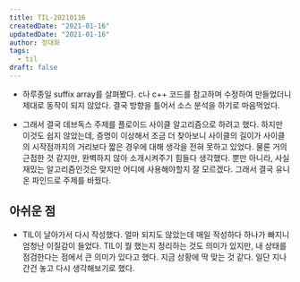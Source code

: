 ```yaml
---
title: TIL-20210116
createdDate: "2021-01-16"
updatedDate: "2021-01-16"
author: 정대화
tags:
  - til
draft: false
---
```


- 하루종일 suffix array를 살펴봤다. c나 c++ 코드를 참고하며 수정하여 만들었더니 제대로 동작이 되지 않았다. 결국 방향을 틀어서 소스 분석을 하기로 마음먹었다.

- 그래서 결국 데브독스 주제를 플로이드 사이클 알고리즘으로 하려고 했다. 하지만 이것도 쉽지 않았는데, 증명이 이상해서 조금 더 찾아보니 사이클의 길이가 사이클의 시작점까지의 거리보다 짧은 경우에 대해 생각을 전혀 못하고 있었다. 물론 거의 근접한 것 같지만, 완벽하지 않아 소개시켜주기 힘들다 생각했다. 뿐만 아니라, 사실 재밌는 알고리즘인것은 맞지만 어디에 사용해야할지 잘 모르겠다. 그래서 결국 유니온 파인드로 주제를 바꿨다.

## 아쉬운 점

- TIL이 날아가서 다시 작성했다. 얼마 되지도 않았는데 매일 작성하다 하나가 빠지니 엄청난 이질감이 들었다. TIL이 뭘 했는지 정리하는 것도 의미가 있지만, 내 상태를 점검한다는 점에서 큰 의미가 있다고 했다. 지금 상황에 딱 맞는 것 같다. 일단 지나간건 놓고 다시 생각해보기로 했다.
